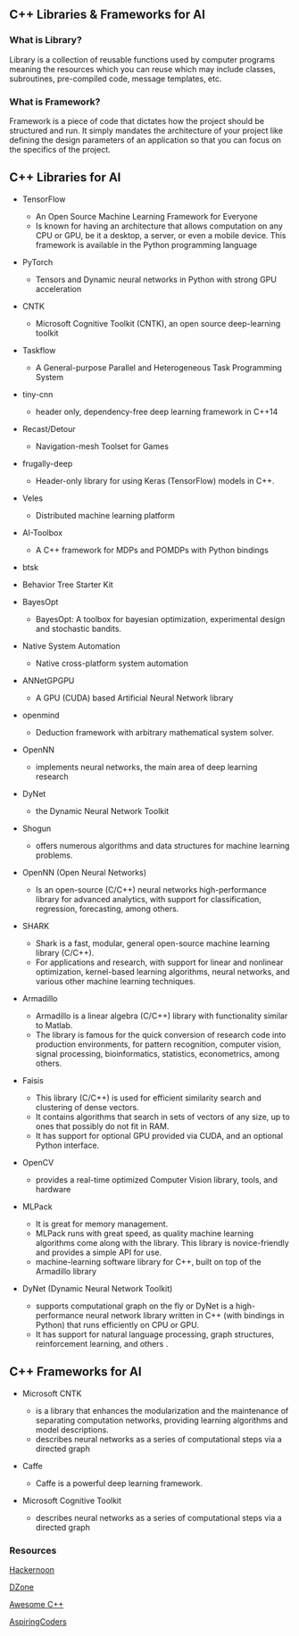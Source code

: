 ## C++ Libraries & Frameworks for AI 

### What is Library?
Library is a collection of reusable functions used by computer programs meaning the resources which you can reuse which may include classes, subroutines, pre-compiled code, message templates, etc.

### What is Framework?
Framework is a piece of code that dictates how the project should be structured and run. It simply mandates the architecture of your project like defining the design parameters of an application so that you can focus on the specifics of the project.


## C++ Libraries for AI

- TensorFlow
  - An Open Source Machine Learning Framework for Everyone
  - Is known for having an architecture that allows computation on any CPU or GPU, be it a desktop, a server, or even a mobile device. This framework is available in the Python programming language
   
- PyTorch
  - Tensors and Dynamic neural networks in Python with strong GPU acceleration
   
- CNTK
  - Microsoft Cognitive Toolkit (CNTK), an open source deep-learning toolkit
   
- Taskflow
  - A General-purpose Parallel and Heterogeneous Task Programming System
   
- tiny-cnn   
  - header only, dependency-free deep learning framework in C++14
   
- Recast/Detour
  - Navigation-mesh Toolset for Games
   
- frugally-deep
  - Header-only library for using Keras (TensorFlow) models in C++.
   
- Veles
  - Distributed machine learning platform
   
- AI-Toolbox
  - A C++ framework for MDPs and POMDPs with Python bindings
   
 -  btsk
  - Behavior Tree Starter Kit
   
- BayesOpt
  - BayesOpt: A toolbox for bayesian optimization, experimental design and stochastic bandits.
   
- Native System Automation
  - Native cross-platform system automation
   
- ANNetGPGPU
  - A GPU (CUDA) based Artificial Neural Network library
   
- openmind
  - Deduction framework with arbitrary mathematical system solver.

- OpenNN 
  - implements neural networks, the main area of deep learning research

- DyNet  
  - the Dynamic Neural Network Toolkit
  
- Shogun 
  - offers numerous algorithms and data structures for machine learning problems.
  
- OpenNN (Open Neural Networks)
  - Is an open-source (C/C++) neural networks high-performance library for advanced analytics, with support for classification, regression, forecasting, among others.
  
- SHARK 
  - Shark is a fast, modular, general open-source machine learning library (C/C++).
  - For applications and research, with support for linear and nonlinear optimization, kernel-based learning algorithms, neural networks, and various other machine learning techniques.
  
- Armadillo
  - Armadillo is a linear algebra (C/C++) library with functionality similar to Matlab.
  - The library is famous for the quick conversion of research code into production environments, for pattern recognition, computer vision, signal processing, bioinformatics, statistics, econometrics, among others.
  
- Faisis
  - This library (C/C++) is used for efficient similarity search and clustering of dense vectors.
  - It contains algorithms that search in sets of vectors of any size, up to ones that possibly do not fit in RAM.
  - It has support for optional GPU provided via CUDA, and an optional Python interface.

- OpenCV 
  - provides a real-time optimized Computer Vision library, tools, and hardware  
  
- MLPack  
  - It is great for memory management.
  - MLPack runs with great speed, as quality machine learning algorithms come along with the library. This library is novice-friendly and provides a simple API for use.
  - machine-learning software library for C++, built on top of the Armadillo library  
  

- DyNet (Dynamic Neural Network Toolkit)
  - supports computational graph on the fly or DyNet is a high-performance neural network library written in C++ (with bindings in Python) that runs efficiently on CPU or GPU.
  - It has support for natural language processing, graph structures, reinforcement learning, and others .  
  
## C++ Frameworks for AI   

- Microsoft CNTK       
  - is a library that enhances the modularization and the maintenance of separating computation networks, providing learning algorithms and model descriptions.
  - describes neural networks as a series of computational steps via a directed graph
  
- Caffe   
  - Caffe is a powerful deep learning framework.
  
- Microsoft Cognitive Toolkit 
  - describes neural networks as a series of computational steps via a directed graph
  
  
### Resources
[Hackernoon](https://hackernoon.com/top-cc-machine-learning-libraries-for-data-science-nl183wo1)

[DZone](https://dzone.com/articles/progressive-tools10-best-frameworks-and-libraries)

[Awesome C++](https://cpp.libhunt.com/libs/artificial-intelligence)

[AspiringCoders](https://aspiringcoders.com/artificial-intelligence-frameworks-and-libraries/)
   

  
